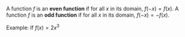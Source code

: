 A function $f$ is an **even function** if for all $x$ in its domain, $f(-x) = f(x)$.
A function $f$ is an **odd function** if for all $x$ in its domain, $f(-x) = -f(x)$.

Example: If $f(x)=2x^3$